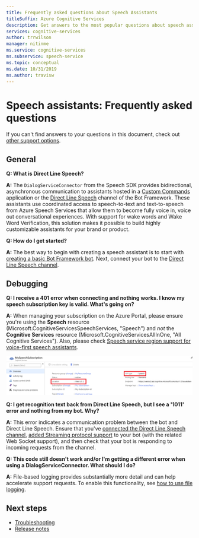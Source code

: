 ```yaml
---
title: Frequently asked questions about Speech Assistants
titleSuffix: Azure Cognitive Services
description: Get answers to the most popular questions about speech assistants using Custom Commands or the Direct Line Speech channel.
services: cognitive-services
author: trrwilson
manager: nitinme
ms.service: cognitive-services
ms.subservice: speech-service
ms.topic: conceptual
ms.date: 10/31/2019
ms.author: travisw
---
```


# Speech assistants: Frequently asked questions

If you can't find answers to your questions in this document, check out [other support options](support.md).

## General

**Q: What is Direct Line Speech?**

**A:** The `DialogServiceConnector` from the Speech SDK provides bidirectional, asynchronous communication to assistants hosted in a [Custom Commands](custom-commands.md) application or the [Direct Line Speech](direct-line-speech.md) channel of the Bot Framework. These assistants use coordinated access to speech-to-text and text-to-speech from Azure Speech Services that allow them to become fully voice in, voice out conversational experiences. With support for wake words and Wake Word Verification, this solution makes it possible to build highly customizable assistants for your brand or product.

**Q: How do I get started?**

**A:** The best way to begin with creating a speech assistant is to start with [creating a basic Bot Framework bot](https://docs.microsoft.com/azure/bot-service/bot-builder-tutorial-basic-deploy?view=azure-bot-service-4.0). Next, connect your bot to the [Direct Line Speech channel](https://docs.microsoft.com/azure/bot-service/bot-service-channel-connect-directlinespeech).

## Debugging

**Q: I receive a 401 error when connecting and nothing works. I know my speech subscription key is valid. What's going on?**

**A:** When managing your subscription on the Azure Portal, please ensure you're using the **Speech** resource (Microsoft.CognitiveServicesSpeechServices, "Speech") and *not* the **Cognitive Services** resource (Microsoft.CognitiveServicesAllInOne, "All Cognitive Services"). Also, please check [Speech service region support for voice-first speech assistants](regions.md#speech-assistants).

![correct subscription for direct line speech](media/speech-assistants/faq-supported-subscription.png "example of a compatible Speech subscription")

**Q: I get recognition text back from Direct Line Speech, but I see a '1011' error and nothing from my bot. Why?**

**A:** This error indicates a communication problem between the bot and Direct Line Speech. Ensure that you've [connected the Direct Line Speech channel](https://docs.microsoft.com/azure/bot-service/bot-service-channel-connect-directlinespeech), [added Streaming protocol support](https://aka.ms/botframework/addstreamingprotocolsupport) to your bot (with the related Web Socket support), and then check that your bot is responding to incoming requests from the channel.

**Q: This code still doesn't work and/or I'm getting a different error when using a DialogServiceConnector. What should I do?**

**A:** File-based logging provides substantially more detail and can help accelerate support requests. To enable this functionality, see [how to use file logging](how-to-use-logging.md).

## Next steps

* [Troubleshooting](troubleshooting.md)
* [Release notes](releasenotes.md)
